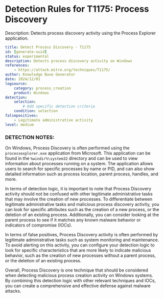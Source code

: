 # Detection Rules for T1175: Process Discovery
Description: Detects process discovery activity using the Process Explorer application.

```yaml
title: Detect Process Discovery - T1175
id: [generate-uuid]
status: experimental
description: Detects process discovery activity on Windows
references:
    - https://attack.mitre.org/techniques/T1175/
author: Knowledge Base Generator
date: 2024/12/01
logsource:
    category: process_creation
    product: Windows
detection:
    selection:
        # Add specific detection criteria
    condition: selection
falsepositives:
    - Legitimate administrative activity
level: medium
```

### DETECTION NOTES:
On Windows, Process Discovery is often performed using the `processexplorer.exe` application from Microsoft. This application can be found in the `%windir%\system32` directory and can be used to view information about processes running on a system. The application allows users to search for specific processes by name or PID, and can also show detailed information such as process location, parent process, handles, and more.

In terms of detection logic, it is important to note that Process Discovery activity should not be confused with other legitimate administrative tasks that may involve the creation of new processes. To differentiate between legitimate administrative tasks and malicious process discovery activity, you can look for specific attributes such as the creation of a new process, or the deletion of an existing process. Additionally, you can consider looking at the parent process to see if it matches any known malware behavior or indicators of compromise (IOCs).

In terms of false positives, Process Discovery activity is often performed by legitimate administrative tasks such as system monitoring and maintenance. To avoid alerting on this activity, you can configure your detection logic to look for specific characteristics that are more likely to indicate malicious behavior, such as the creation of new processes without a parent process, or the deletion of an existing process.

Overall, Process Discovery is one technique that should be considered when detecting malicious process creation activity on Windows systems. By combining this detection logic with other relevant techniques and IOCs, you can create a comprehensive and effective defense against malware attacks.